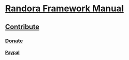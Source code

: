 # [Randora Framework Manual](/README.md)

## [Contribute](/manual/contribute/README.md)

### [Donate](/manual/contribute/donate/README.md)

#### [Paypal](/manual/contribute/donate/paypal/README.md)


